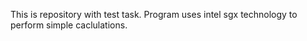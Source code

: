
This is repository with test task. Program uses intel sgx technology to perform simple caclulations. 

